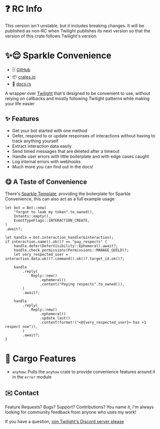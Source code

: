 # ❓ RC Info

This version isn't unstable, but it includes breaking changes. It will be published as non-RC when Twilight
publishes its next version so that the version of this crate follows Twilight's version

# ✨😌 Sparkle Convenience

- 🗄️ [GitHub](https://github.com/laralove143/sparkle-convenience)
- 📦 [crates.io](https://crates.io/crates/sparkle-convenience)
- 📖 [docs.rs](https://docs.rs/sparkle-convenience/latest)

A wrapper over [Twilight](https://github.com/twilight-rs/twilight) that's designed to be convenient to use, without
relying on callbacks and mostly following Twilight patterns while making your life easier

## ✨ Features

- Get your bot started with one method
- Defer, respond to or update responses of interactions without having to track anything yourself
- Extract interaction data easily
- Send timed messages that are deleted after a timeout
- Handle user errors with little boilerplate and with edge cases caught
- Log internal errors with webhooks
- Much more you can find out in the docs!

## 😋 A Taste of Convenience

There's [Sparkle Template](https://github.com/laralove143/sparkle-template), providing the boilerplate for Sparkle Convenience, this can also act as a full example usage

<!-- @formatter:off -->
```rust,ignore
let bot = Bot::new(
    "forgot to leak my token".to_owned(),
    Intents::empty(),
    EventTypeFlags::INTERACTION_CREATE,
)
.await?;

let handle = bot.interaction_handle(&interaction);
if interaction.name().ok()? == "pay_respects" {
    handle.defer(DeferVisibility::Ephemeral).await?;
    handle.check_permissions(Permissions::MANAGE_GUILD)?;
    let very_respected_user = interaction.data.ok()?.command().ok()?.target_id.ok()?;

    handle
        .reply(
            Reply::new()
                .ephemeral()
                .content("Paying respects".to_owned()),
        )
        .await?;

    handle
        .reply(
            Reply::new()
                .ephemeral()
                .update_last()
                .content(format!("<@{very_respected_user}> has +1 respect now")),
        )
        .await?;
}
```
<!-- @formatter:on -->

# 🚚 Cargo Features

- `anyhow`: Pulls the `anyhow` crate to provide convenience features around it in the `error` module

## ✉️ Contact

Feature Requests? Bugs? Support? Contributions? You name it, I'm always looking for community feedback from anyone who
uses my work!

If you have a question, [join Twilight's Discord server please](https://discord.gg/twilight-rs)
